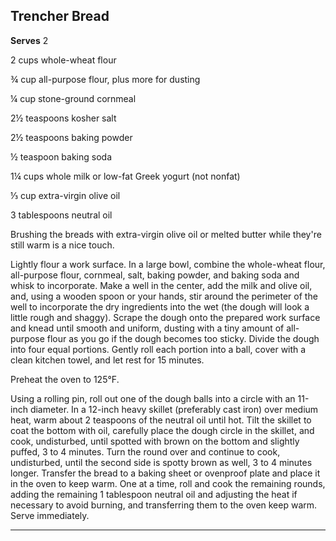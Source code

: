 ﻿## Trencher Bread

**Serves** 2

2 cups whole-wheat flour

¾ cup all-purpose flour, plus more for dusting

¼ cup stone-ground cornmeal

2½ teaspoons kosher salt

2½ teaspoons baking powder

½ teaspoon baking soda

1¼ cups whole milk or low-fat Greek yogurt (not nonfat)

⅓ cup extra-virgin olive oil

3 tablespoons neutral oil

Brushing the breads with extra-virgin olive oil or melted butter while they're still warm is a nice touch.

Lightly flour a work surface. In a large bowl, combine the whole-wheat flour, all-purpose flour, cornmeal, salt, baking powder, and baking soda and whisk to incorporate. Make a well in the center, add the milk and olive oil, and, using a wooden spoon or your hands, stir around the perimeter of the well to incorporate the dry ingredients into the wet (the dough will look a little rough and shaggy). Scrape the dough onto the prepared work surface and knead until smooth and uniform, dusting with a tiny amount of all-purpose flour as you go if the dough becomes too sticky. Divide the dough into four equal portions. Gently roll each portion into a ball, cover with a clean kitchen towel, and let rest for 15 minutes.

Preheat the oven to 125°F.

Using a rolling pin, roll out one of the dough balls into a circle with an 11-inch diameter. In a 12-inch heavy skillet (preferably cast iron) over medium heat, warm about 2 teaspoons of the neutral oil until hot. Tilt the skillet to coat the bottom with oil, carefully place the dough circle in the skillet, and cook, undisturbed, until spotted with brown on the bottom and slightly puffed, 3 to 4 minutes. Turn the round over and continue to cook, undisturbed, until the second side is spotty brown as well, 3 to 4 minutes longer. Transfer the bread to a baking sheet or ovenproof plate and place it in the oven to keep warm. One at a time, roll and cook the remaining rounds, adding the remaining 1 tablespoon neutral oil and adjusting the heat if necessary to avoid burning, and transferring them to the oven keep warm. Serve immediately.

---

